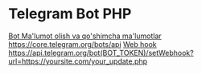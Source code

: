 <h1>Telegram Bot PHP</h1>

<a href="https://core.telegram.org/bots/api">Bot Ma'lumot olish va qo'shimcha ma'lumotlar https://core.telegram.org/bots/api</a>
<a href="https://api.telegram.org/bot(BOT_TOKEN)/setWebhook?url=https://yoursite.com/your_update.php">Web hook https://api.telegram.org/bot(BOT_TOKEN)/setWebhook?url=https://yoursite.com/your_update.php</a>
